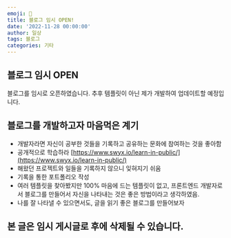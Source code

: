 ```yaml
---
emoji: 👐
title: 블로그 임시 OPEN!
date: '2022-11-28 00:00:00'
author: 일상
tags: 블로그
categories: 기타
---
```


## 블로그 임시 OPEN
블로그를 임시로 오픈하였습니다. 추후 템플릿이 아닌 제가 개발하여 업데이트할 예정입니다. 

## 블로그를 개발하고자 마음먹은 계기
- 개발자라면 자신이 공부한 것들을 기록하고 공유하는 문화에 참여하는 것을 좋아함
- 공개적으로 학습하라 [https://www.swyx.io/learn-in-public/](https://www.swyx.io/learn-in-public/)
- 해왔던 프로젝트와 일들을 기록하지 않으니 잊혀지기 쉬움 
- 기록을 통한 포트폴리오 작성 
- 여러 템플릿을 찾아봤지만 100% 마음에 드는 템플릿이 없고, 프론트엔드 개발자로서 블로그를 만들어서 자신을 나타내는 것은 좋은 방법이라고 생각하였음. 
- 나를 잘 나타낼 수 있으면서도, 글을 읽기 좋은 블로그를 만들어보자

## 본 글은 임시 게시글로 후에 삭제될 수 있습니다.

```toc

```
